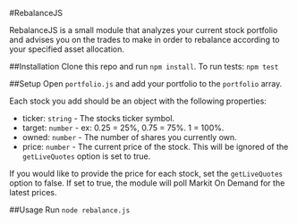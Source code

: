#RebalanceJS

RebalanceJS is a small module that analyzes your current stock portfolio and advises you on the trades to make in order to rebalance according to your specified asset allocation.

##Installation
Clone this repo and run `npm install`.
To run tests: `npm test`

##Setup
Open `portfolio.js` and add your portfolio to the `portfolio` array.

Each stock you add should be an object with the following properties:

* ticker: `string` - The stocks ticker symbol.
* target: `number` - ex: 0.25 = 25%, 0.75 = 75%. 1 = 100%.
* owned: `number` - The number of shares you currently own.
* price: `number` - The current price of the stock. This will be ignored of the `getLiveQuotes` option is set to true.

If you would like to provide the price for each stock, set the `getLiveQuotes` option to false. If set to true, the module will poll Markit On Demand for the latest prices.

##Usage
Run `node rebalance.js`